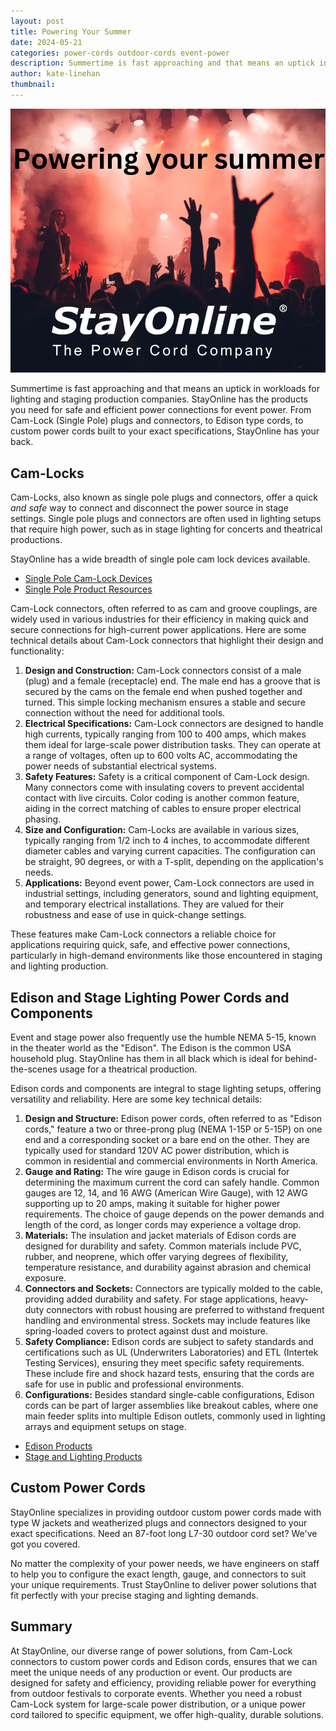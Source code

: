 ```yaml
---
layout: post
title: Powering Your Summer
date: 2024-05-21
categories: power-cords outdoor-cords event-power
description: Summertime is fast approaching and that means an uptick in workloads for lighting and staging production companies. StayOnline has the products you need for safe and efficient power connections for event power.
author: kate-linehan
thumbnail:
---
```

![Graphic showing a band on stage with lights behind them.](/assets/images/posts/powering-your-summer.png "Powering Your Summer")

Summertime is fast approaching and that means an uptick in workloads for lighting and staging production companies. StayOnline has the products you need for safe and efficient power connections for event power. From Cam-Lock (Single Pole) plugs and connectors, to Edison type cords, to custom power cords built to your exact specifications, StayOnline has your back.

## Cam-Locks

Cam-Locks, also known as single pole plugs and connectors, offer a quick _and safe_ way to connect and disconnect the power source in stage settings. Single pole plugs and connectors are often used in lighting setups that require high power, such as in stage lighting for concerts and theatrical productions.

StayOnline has a wide breadth of single pole cam lock devices available.

- [Single Pole Cam-Lock Devices](https://www.stayonline.com/Wiring-Devices/Single-Pole/)
- [Single Pole Product Resources](https://www.stayonline.com/product-resources/single-pole.asp)

Cam-Lock connectors, often referred to as cam and groove couplings, are widely used in various industries for their efficiency in making quick and secure connections for high-current power applications. Here are some technical details about Cam-Lock connectors that highlight their design and functionality:

1. **Design and Construction:** Cam-Lock connectors consist of a male (plug) and a female (receptacle) end. The male end has a groove that is secured by the cams on the female end when pushed together and turned. This simple locking mechanism ensures a stable and secure connection without the need for additional tools.
2. **Electrical Specifications:** Cam-Lock connectors are designed to handle high currents, typically ranging from 100 to 400 amps, which makes them ideal for large-scale power distribution tasks. They can operate at a range of voltages, often up to 600 volts AC, accommodating the power needs of substantial electrical systems.
3. **Safety Features:** Safety is a critical component of Cam-Lock design. Many connectors come with insulating covers to prevent accidental contact with live circuits. Color coding is another common feature, aiding in the correct matching of cables to ensure proper electrical phasing.
4. **Size and Configuration:** Cam-Locks are available in various sizes, typically ranging from 1/2 inch to 4 inches, to accommodate different diameter cables and varying current capacities. The configuration can be straight, 90 degrees, or with a T-split, depending on the application's needs.
5. **Applications:** Beyond event power, Cam-Lock connectors are used in industrial settings, including generators, sound and lighting equipment, and temporary electrical installations. They are valued for their robustness and ease of use in quick-change settings.

These features make Cam-Lock connectors a reliable choice for applications requiring quick, safe, and effective power connections, particularly in high-demand environments like those encountered in staging and lighting production.

## Edison and Stage Lighting Power Cords and Components

Event and stage power also frequently use the humble NEMA 5-15, known in the theater world as the "Edison". The Edison is the common USA household plug. StayOnline has them in all black which is ideal for behind-the-scenes usage for a theatrical production.

Edison cords and components are integral to stage lighting setups, offering versatility and reliability. Here are some key technical details:

1. **Design and Structure:** Edison power cords, often referred to as "Edison cords," feature a two or three-prong plug (NEMA 1-15P or 5-15P) on one end and a corresponding socket or a bare end on the other. They are typically used for standard 120V AC power distribution, which is common in residential and commercial environments in North America.
2. **Gauge and Rating:** The wire gauge in Edison cords is crucial for determining the maximum current the cord can safely handle. Common gauges are 12, 14, and 16 AWG (American Wire Gauge), with 12 AWG supporting up to 20 amps, making it suitable for higher power requirements. The choice of gauge depends on the power demands and length of the cord, as longer cords may experience a voltage drop.
3. **Materials:** The insulation and jacket materials of Edison cords are designed for durability and safety. Common materials include PVC, rubber, and neoprene, which offer varying degrees of flexibility, temperature resistance, and durability against abrasion and chemical exposure.
4. **Connectors and Sockets:** Connectors are typically molded to the cable, providing added durability and safety. For stage applications, heavy-duty connectors with robust housing are preferred to withstand frequent handling and environmental stress. Sockets may include features like spring-loaded covers to protect against dust and moisture.
5. **Safety Compliance:** Edison cords are subject to safety standards and certifications such as UL (Underwriters Laboratories) and ETL (Intertek Testing Services), ensuring they meet specific safety requirements. These include fire and shock hazard tests, ensuring that the cords are safe for use in public and professional environments.
6. **Configurations:** Besides standard single-cable configurations, Edison cords can be part of larger assemblies like breakout cables, where one main feeder splits into multiple Edison outlets, commonly used in lighting arrays and equipment setups on stage.

- [Edison Products](https://www.stayonline.com/edison)
- [Stage and Lighting Products](https://www.stayonline.com/stage-and-lighting/)

## Custom Power Cords

StayOnline specializes in providing outdoor custom power cords made with type W jackets and weatherized plugs and connectors designed to your exact specifications. Need an 87-foot long L7-30 outdoor cord set? We've got you covered.

No matter the complexity of your power needs, we have engineers on staff to help you to configure the exact length, gauge, and connectors to suit your unique requirements. Trust StayOnline to deliver power solutions that fit perfectly with your precise staging and lighting demands.

## Summary

At StayOnline, our diverse range of power solutions, from Cam-Lock connectors to custom power cords and Edison cords, ensures that we can meet the unique needs of any production or event. Our products are designed for safety and efficiency, providing reliable power for everything from outdoor festivals to corporate events. Whether you need a robust Cam-Lock system for large-scale power distribution, or a unique power cord tailored to specific equipment, we offer high-quality, durable solutions.